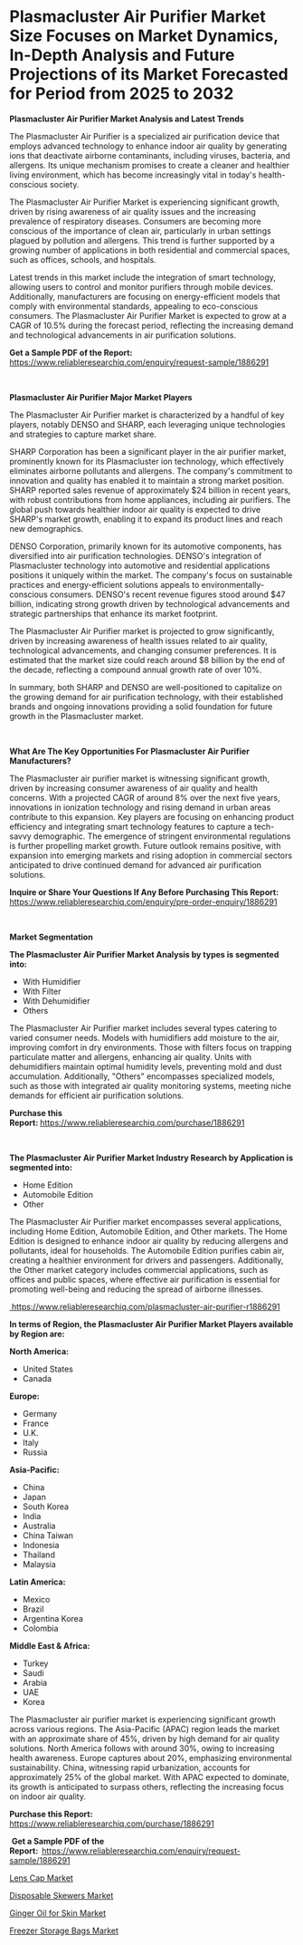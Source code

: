 <p><h1>Plasmacluster Air Purifier Market Size Focuses on Market Dynamics, In-Depth Analysis and Future Projections of its Market Forecasted for Period from 2025 to 2032</h1></p><p><strong>Plasmacluster Air Purifier Market Analysis and Latest Trends</strong></p>
<p><p>The Plasmacluster Air Purifier is a specialized air purification device that employs advanced technology to enhance indoor air quality by generating ions that deactivate airborne contaminants, including viruses, bacteria, and allergens. Its unique mechanism promises to create a cleaner and healthier living environment, which has become increasingly vital in today's health-conscious society.</p><p>The Plasmacluster Air Purifier Market is experiencing significant growth, driven by rising awareness of air quality issues and the increasing prevalence of respiratory diseases. Consumers are becoming more conscious of the importance of clean air, particularly in urban settings plagued by pollution and allergens. This trend is further supported by a growing number of applications in both residential and commercial spaces, such as offices, schools, and hospitals.</p><p>Latest trends in this market include the integration of smart technology, allowing users to control and monitor purifiers through mobile devices. Additionally, manufacturers are focusing on energy-efficient models that comply with environmental standards, appealing to eco-conscious consumers. The Plasmacluster Air Purifier Market is expected to grow at a CAGR of 10.5% during the forecast period, reflecting the increasing demand and technological advancements in air purification solutions.</p></p>
<p><strong>Get a Sample PDF of the Report:&nbsp;</strong> <a href="https://www.reliableresearchiq.com/enquiry/request-sample/1886291?utm_campaign=104&utm_medium=2&utm_source=Github&utm_content=ia&utm_term=09022025&utm_id=plasmacluster-air-purifier">https://www.reliableresearchiq.com/enquiry/request-sample/1886291</a></p>
<p>&nbsp;</p>
<p><strong>Plasmacluster Air Purifier Major Market Players</strong></p>
<p><p>The Plasmacluster Air Purifier market is characterized by a handful of key players, notably DENSO and SHARP, each leveraging unique technologies and strategies to capture market share.</p><p>SHARP Corporation has been a significant player in the air purifier market, prominently known for its Plasmacluster ion technology, which effectively eliminates airborne pollutants and allergens. The company's commitment to innovation and quality has enabled it to maintain a strong market position. SHARP reported sales revenue of approximately $24 billion in recent years, with robust contributions from home appliances, including air purifiers. The global push towards healthier indoor air quality is expected to drive SHARP's market growth, enabling it to expand its product lines and reach new demographics.</p><p>DENSO Corporation, primarily known for its automotive components, has diversified into air purification technologies. DENSO's integration of Plasmacluster technology into automotive and residential applications positions it uniquely within the market. The company's focus on sustainable practices and energy-efficient solutions appeals to environmentally-conscious consumers. DENSO's recent revenue figures stood around $47 billion, indicating strong growth driven by technological advancements and strategic partnerships that enhance its market footprint.</p><p>The Plasmacluster Air Purifier market is projected to grow significantly, driven by increasing awareness of health issues related to air quality, technological advancements, and changing consumer preferences. It is estimated that the market size could reach around $8 billion by the end of the decade, reflecting a compound annual growth rate of over 10%.</p><p>In summary, both SHARP and DENSO are well-positioned to capitalize on the growing demand for air purification technology, with their established brands and ongoing innovations providing a solid foundation for future growth in the Plasmacluster market.</p></p>
<p>&nbsp;</p>
<p><strong>What Are The Key Opportunities For Plasmacluster Air Purifier Manufacturers?</strong></p>
<p><p>The Plasmacluster air purifier market is witnessing significant growth, driven by increasing consumer awareness of air quality and health concerns. With a projected CAGR of around 8% over the next five years, innovations in ionization technology and rising demand in urban areas contribute to this expansion. Key players are focusing on enhancing product efficiency and integrating smart technology features to capture a tech-savvy demographic. The emergence of stringent environmental regulations is further propelling market growth. Future outlook remains positive, with expansion into emerging markets and rising adoption in commercial sectors anticipated to drive continued demand for advanced air purification solutions.</p></p>
<p><strong>Inquire or Share Your Questions If Any Before Purchasing This Report:</strong> <a href="https://www.reliableresearchiq.com/enquiry/pre-order-enquiry/1886291?utm_campaign=104&utm_medium=2&utm_source=Github&utm_content=ia&utm_term=09022025&utm_id=plasmacluster-air-purifier">https://www.reliableresearchiq.com/enquiry/pre-order-enquiry/1886291</a></p>
<p>&nbsp;</p>
<p><strong>Market Segmentation</strong></p>
<p><strong>The Plasmacluster Air Purifier Market Analysis by types is segmented into:</strong></p>
<p><ul><li>With Humidifier</li><li>With Filter</li><li>With Dehumidifier</li><li>Others</li></ul></p>
<p><p>The Plasmacluster Air Purifier market includes several types catering to varied consumer needs. Models with humidifiers add moisture to the air, improving comfort in dry environments. Those with filters focus on trapping particulate matter and allergens, enhancing air quality. Units with dehumidifiers maintain optimal humidity levels, preventing mold and dust accumulation. Additionally, "Others" encompasses specialized models, such as those with integrated air quality monitoring systems, meeting niche demands for efficient air purification solutions.</p></p>
<p><strong>Purchase this Report:&nbsp;</strong><a href="https://www.reliableresearchiq.com/purchase/1886291?utm_campaign=104&utm_medium=2&utm_source=Github&utm_content=ia&utm_term=09022025&utm_id=plasmacluster-air-purifier">https://www.reliableresearchiq.com/purchase/1886291</a></p>
<p>&nbsp;</p>
<p><strong>The Plasmacluster Air Purifier Market Industry Research by Application is segmented into:</strong></p>
<p><ul><li>Home Edition</li><li>Automobile Edition</li><li>Other</li></ul></p>
<p><p>The Plasmacluster Air Purifier market encompasses several applications, including Home Edition, Automobile Edition, and Other markets. The Home Edition is designed to enhance indoor air quality by reducing allergens and pollutants, ideal for households. The Automobile Edition purifies cabin air, creating a healthier environment for drivers and passengers. Additionally, the Other market category includes commercial applications, such as offices and public spaces, where effective air purification is essential for promoting well-being and reducing the spread of airborne illnesses.</p></p>
<p><a href="https://www.reliableresearchiq.com/plasmacluster-air-purifier-r1886291?utm_campaign=104&utm_medium=2&utm_source=Github&utm_content=ia&utm_term=09022025&utm_id=plasmacluster-air-purifier">&nbsp;https://www.reliableresearchiq.com/plasmacluster-air-purifier-r1886291</a></p>
<p><strong>In terms of Region, the Plasmacluster Air Purifier Market Players available by Region are:</strong></p>
<p>
    <p> <strong> North America: </strong>
        <ul>
            <li>United States</li>
            <li>Canada</li>
        </ul>
        </p> 
    <p> <strong> Europe: </strong>
        <ul>
            <li>Germany</li>
            <li>France</li>
            <li>U.K.</li>
            <li>Italy</li>
            <li>Russia</li>
        </ul>
        </p> 
    <p> <strong> Asia-Pacific: </strong>
        <ul>
            <li>China</li>
            <li>Japan</li>
            <li>South Korea</li>
            <li>India</li>
            <li>Australia</li>
            <li>China Taiwan</li>
            <li>Indonesia</li>
            <li>Thailand</li>
            <li>Malaysia</li>
        </ul>
        </p> 
    <p> <strong> Latin America: </strong>
        <ul>
            <li>Mexico</li>
            <li>Brazil</li>
            <li>Argentina Korea</li>
            <li>Colombia</li>
        </ul>
        </p> 
    <p> <strong> Middle East & Africa: </strong>
        <ul>
            <li>Turkey</li>
            <li>Saudi</li>
            <li>Arabia</li>
            <li>UAE</li>
            <li>Korea</li>
        </ul>
    </p>
    </p>
<p><p>The Plasmacluster air purifier market is experiencing significant growth across various regions. The Asia-Pacific (APAC) region leads the market with an approximate share of 45%, driven by high demand for air quality solutions. North America follows with around 30%, owing to increasing health awareness. Europe captures about 20%, emphasizing environmental sustainability. China, witnessing rapid urbanization, accounts for approximately 25% of the global market. With APAC expected to dominate, its growth is anticipated to surpass others, reflecting the increasing focus on indoor air quality.</p></p>
<p><strong>Purchase this Report: </strong><a href="https://www.reliableresearchiq.com/purchase/1886291?utm_campaign=104&utm_medium=2&utm_source=Github&utm_content=ia&utm_term=09022025&utm_id=plasmacluster-air-purifier">https://www.reliableresearchiq.com/purchase/1886291</a></p>
<p>&nbsp;<strong>Get a Sample PDF of the Report:&nbsp;&nbsp;</strong><a href="https://www.reliableresearchiq.com/enquiry/request-sample/1886291?utm_campaign=104&utm_medium=2&utm_source=Github&utm_content=ia&utm_term=09022025&utm_id=plasmacluster-air-purifier">https://www.reliableresearchiq.com/enquiry/request-sample/1886291</a></p>
<p><strong></strong></p>
<p><p><a href="https://github.com/theriiawande/Market-Research-Report-List-1/blob/main/lens-cap-market.md?utm_campaign=104&utm_medium=2&utm_source=Github&utm_content=ia&utm_term=09022025&utm_id=plasmacluster-air-purifier">Lens Cap Market</a></p><p><a href="https://github.com/huelarnzeba29/Market-Research-Report-List-1/blob/main/disposable-skewers-market.md?utm_campaign=104&utm_medium=2&utm_source=Github&utm_content=ia&utm_term=09022025&utm_id=plasmacluster-air-purifier">Disposable Skewers Market</a></p><p><a href="https://github.com/ypumgtoivo/Market-Research-Report-List-1/blob/main/ginger-oil-for-skin-market.md?utm_campaign=104&utm_medium=2&utm_source=Github&utm_content=ia&utm_term=09022025&utm_id=plasmacluster-air-purifier">Ginger Oil for Skin Market</a></p><p><a href="https://github.com/gadhoknen/Market-Research-Report-List-1/blob/main/freezer-storage-bags-market.md?utm_campaign=104&utm_medium=2&utm_source=Github&utm_content=ia&utm_term=09022025&utm_id=plasmacluster-air-purifier">Freezer Storage Bags Market</a></p></p>